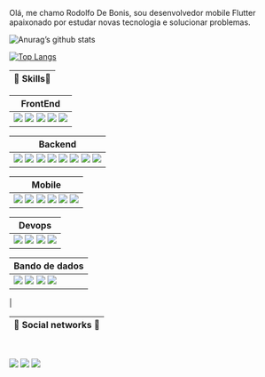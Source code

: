 Olá, me chamo Rodolfo De Bonis, sou desenvolvedor mobile Flutter apaixonado por estudar novas tecnologia e solucionar problemas.


![Anurag’s github stats](https://github-readme-stats.vercel.app/api?username=RodolfoBonis&show_icons=true&count_private=true&theme=dracula)

[![Top Langs](https://github-readme-stats.vercel.app/api/top-langs/?username=RodolfoBonis&exclude_repo=micro-videos&layout=compact&theme=dracula)](https://github.com/anuraghazra/github-readme-stats)

| 🚀  Skills🚀     |
|------------|

|   FrontEnd    |
|------------|
<img src="https://img.shields.io/badge/-HTML%205-orange?style=flat-square&logo=html5&logoColor=white" /> <img src="https://img.shields.io/badge/-CSS%203-blue?style=flat-square&logo=css3&logoColor=white" /> <img src="https://img.shields.io/badge/-ANGULAR%207-red?style=flat-square&logo=angular&logoColor=white" /> <img src="https://img.shields.io/badge/-REACT-blue?style=flat-square&logo=react&logoColor=white" /> <img src="https://img.shields.io/badge/-JAVASCRIPT-yellow?style=flat-square&logo=javascript&logoColor=white" />|

|   Backend    |
|------------|
<img src="https://img.shields.io/badge/-GOLANG-blue?style=flat-square&logo=go&logoColor=white" /> <img src="https://img.shields.io/badge/-NODEJS-green?style=flat-square&logo=javascript&logoColor=white" /> <img src="https://img.shields.io/badge/-PHP-blue?style=flat-square&logo=php&logoColor=white" /> <img src="https://img.shields.io/badge/-NESTJS-red?style=flat-square&logo=nestjs&logoColor=white" /> <img src="https://img.shields.io/badge/-SPRING-darkgreen?style=flat-square&logo=spring&logoColor=white" /> <img src="https://img.shields.io/badge/-JAVA-red?style=flat-square&logo=java&logoColor=white" /> <img src="https://img.shields.io/badge/-LARAVEL-blue?style=flat-square&logo=laravel&logoColor=white" /> <img src="https://img.shields.io/badge/-DART-blue?style=flat-square&logo=dart&logoColor=white" />|

|   Mobile    |
|------------|
<img src="https://img.shields.io/badge/-FLUTTER-blue?style=flat-square&logo=flutter&logoColor=white" /> <img src="https://img.shields.io/badge/-IONIC-blue?style=flat-square&logo=ionic&logoColor=white" /> <img src="https://img.shields.io/badge/-ANDROID-green?style=flat-square&logo=android&logoColor=white" /> <img src="https://img.shields.io/badge/-IOS-blue?style=flat-square&logo=ios&logoColor=white" /> <img src="https://img.shields.io/badge/-SWIFT-orange?style=flat-square&logo=swift&logoColor=white" /> <img src="https://img.shields.io/badge/-REACT%20NATIVE-blue?style=flat-square&logo=react&logoColor=white" />|

|   Devops    |
|------------|
<img src="https://img.shields.io/badge/-NGINX-green?style=flat-square&logo=nginx&logoColor=white" /> <img src="https://img.shields.io/badge/-RABBITMQ-orange?style=flat-square&logo=rabbitmq&logoColor=white" /> <img src="https://img.shields.io/badge/-ELASTIC%20SEARCH-yellow?style=flat-square&logo=elasticsearch&logoColor=white" /> <img src="https://img.shields.io/badge/-DOCKER-blue?style=flat-square&logo=docker&logoColor=white" />|

|   Bando de dados    |
|------------|
<img src="https://img.shields.io/badge/-MYSQL-blue?style=flat-square&logo=mysql&logoColor=white" /> <img src="https://img.shields.io/badge/-MONGODB-darkgreen?style=flat-square&logo=mongodb&logoColor=white" /> <img src="https://img.shields.io/badge/-SQLSERVER-red?style=flat-square&logo=sqlserver&logoColor=white" /> <img src="https://img.shields.io/badge/-POSTGRESS-blue?style=flat-square&logo=postgress&logoColor=white" />|
|


| 📨 Social networks 📨       |
|------------|
<br/>
<p>
<a href="mailto:dev@rodolfodebonis.com.br" alt="Gmail">
<img src="https://img.shields.io/badge/-dev@rodolfodebonis.com.br-e34c41?style=flat-square&labelColor=e34c41&logo=gmail&logoColor=white&link=dev@rodolfodebonis.com.br" /></a>
  
<a href="https://www.linkedin.com/in/rodolfo-de-bonis/" alt="Linkedin">
<img src="https://img.shields.io/badge/-Rodolfo%20De%20Bonis-blue?style=flat-square&logo=Linkedin&logoColor=white&link=https://www.linkedin.com/in/rodolfo-de-bonis/" /></a>

<a href="https://twitter.com/RodolfoBonis" alt="Twitter">
<img src="https://img.shields.io/badge/-@RodolfoBonis-1ca0f1?style=flat-square&labelColor=1ca0f1&logo=twitter&logoColor=white&link=https://twitter.com/RodolfoBonis" /></a>
 </p>
 

<!--
**RodolfoBonis/RodolfoBonis** is a ✨ _special_ ✨ repository because its `README.md` (this file) appears on your GitHub profile.

Here are some ideas to get you started:

- 🔭 I’m currently working on ...
- 🌱 I’m currently learning ...
- 👯 I’m looking to collaborate on ...
- 🤔 I’m looking for help with ...
- 💬 Ask me about ...
- 📫 How to reach me: ...
- 😄 Pronouns: ...
- ⚡ Fun fact: ...
-->
